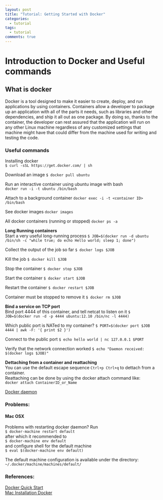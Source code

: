 ```yaml
---
layout: post
title: "Tutorial: Getting Started with Docker"
categories:
  - tutorial
tags:
  - tutorial
comments: true
---
```


# Introduction to Docker and Useful commands

## What is docker
Docker is a tool designed to make it easier to create, deploy, and run applications by using containers. Containers allow a developer to package up an application with all of the parts it needs, such as libraries and other dependencies, and ship it all out as one package. By doing so, thanks to the container, the developer can rest assured that the application will run on any other Linux machine regardless of any customized settings that machine might have that could differ from the machine used for writing and testing the code.


### Useful commands
Installing docker  
`$ curl -sSL https://get.docker.com/ | sh`  

Download an image
`$ docker pull ubuntu`

Run an interactive container using ubuntu image with bash  
`docker run -i -t ubuntu /bin/bash`

Attach to a background container
`docker exec -i -t <container ID> /bin/bash`

See docker images
`docker images`

All docker containers (running or stopped)
`docker ps -a`

**Long Running containers**  
Start a very useful long-running process
`$ JOB=$(docker run -d ubuntu /bin/sh -c "while true; do echo Hello world; sleep 1; done")`

Collect the output of the job so far
`$ docker logs $JOB`

Kill the job
`$ docker kill $JOB`

Stop the container
`$ docker stop $JOB`

Start the container
`$ docker start $JOB`

Restart the container
`$ docker restart $JOB`

Container must be stopped to remove it
`$ docker rm $JOB`

**Bind a service on TCP port**  
Bind port 4444 of this container, and tell netcat to listen on it
`$ JOB=$(docker run -d -p 4444 ubuntu:12.10 /bin/nc -l 4444)`

Which public port is NATed to my container?
`$ PORT=$(docker port $JOB 4444 | awk -F: '{ print $2 }')`

Connect to the public port
`$ echo hello world | nc 127.0.0.1 $PORT`

Verify that the network connection worked
`$ echo "Daemon received: $(docker logs $JOB)"`

**Dettaching from a container and reattaching**  
You can use the default escape sequence `Ctrl+p Ctrl+q` to dettach from a container.   
Reattaching can be done by using the docker attach command like:  
`docker attach ContainerID_or_Name`

[Docker daemon](https://docs.docker.com/engine/reference/commandline/daemon/)

### Problems:
#### Mac OSX
Problems with restarting docker daemon?
Run  
`$ docker-machine restart default`  
after which it recommended to  
`$ docker-machine env default`  
and  configure shell for the default machine  
`$ eval $(docker-machine env default)`  

The default machine configuration is available under the directory:
`~/.docker/machine/machines/default/`

### References:
[Docker Quick Start](https://docs.docker.com/engine/quickstart/)  
[Mac Installation Docker](https://docs.docker.com/v1.8/installation/mac/)
